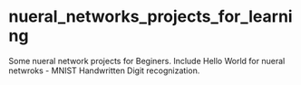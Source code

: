 # nueral_networks_projects_for_learning
Some nueral network projects for Beginers.
Include Hello World for nueral netwroks - MNIST Handwritten Digit recognization.
